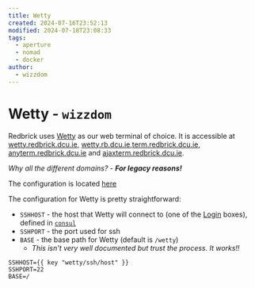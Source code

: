 ```yaml
---
title: Wetty
created: 2024-07-16T23:52:13
modified: 2024-07-18T23:08:33
tags:
  - aperture
  - nomad
  - docker
author:
  - wizzdom
---
```


# Wetty - `wizzdom`

Redbrick uses [Wetty](https://github.com/butlerx/wetty) as our web terminal of choice. It is accessible at [wetty.redbrick.dcu.ie](https://wetty.redbrick.dcu.ie), [wetty.rb.dcu.ie](https://wetty.rb.dcu.ie),[term.redbrick.dcu.ie](https://term.redbrick.dcu.ie), [anyterm.redbrick.dcu.ie](https://anyterm.redbrick.dcu.ie) and [ajaxterm.redbrick.dcu.ie](https://ajaxterm.redbrick.dcu.ie).

*Why all the different domains?* - ***For legacy reasons!*** 

The configuration is located [here](https://github.com/redbrick/nomad/blob/master/jobs/services/wetty.hcl)

The configuration for Wetty is pretty straightforward:

- `SSHHOST` - the host that Wetty will connect to (one of the [Login](servers.md#Logging%20in) boxes), defined in [`consul`](consul.md)
- `SSHPORT` - the port used for ssh
- `BASE` - the base path for Wetty (default is `/wetty`)
	- *This isn't very well documented but trust the process. It works!!*

```hcl title="Nomad"
SSHHOST={{ key "wetty/ssh/host" }}
SSHPORT=22
BASE=/
```
